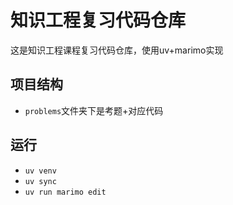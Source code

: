 # 知识工程复习代码仓库

这是知识工程课程复习代码仓库，使用uv+marimo实现

## 项目结构

- `problems`文件夹下是考题+对应代码

## 运行

- `uv venv`
- `uv sync`
- `uv run marimo edit`
